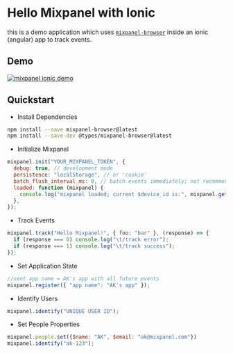 # Hello Mixpanel with Ionic

this is a demo application which uses [`mixpanel-browser`](https://www.npmjs.com/package/mixpanel-browser) inside an ionic (angular) app to track events.

## Demo

<a href="https://youtu.be/MXN91w8u26E"><img src="https://aktunes.neocities.org/ionic.png" alt="mixpanel ionic demo"/></a>

## Quickstart

- Install Dependencies

```bash
npm install --save mixpanel-browser@latest
npm install --save-dev @types/mixpanel-browser@latest
```

- Initialize Mixpanel

```javascript
mixpanel.init("YOUR_MIXPANEL_TOKEN", {
  debug: true, // development mode
  persistence: "localStorage", // or 'cookie'
  batch_flush_interval_ms: 0, // batch events immediately; not recommended for production
  loaded: function (mixpanel) {
    console.log("mixpanel loaded; current $device_id is:", mixpanel.get_distinct_id());
  },
});
```

- Track Events

```javascript
mixpanel.track("Hello Mixpanel!", { foo: "bar" }, (response) => {
  if (response === 0) console.log("\t/track error");
  if (response === 1) console.log("\t/track success");
});
```

- Set Application State

```javascript
//sent app name = AK's app with all future events
mixpanel.register({ "app name": "AK's app" });
```

- Identify Users

```javascript
mixpanel.identify("UNIQUE USER ID");
```

- Set People Properties

```javascript
mixpanel.people.set({$name: "AK", $email: "ak@mixpanel.com"})
mixpanel.identify("ak-123");
```




